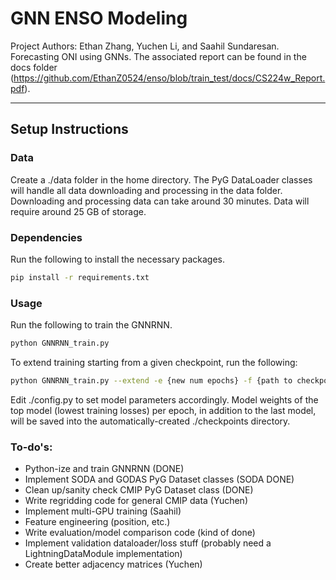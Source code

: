 # GNN ENSO Modeling
Project Authors: Ethan Zhang, Yuchen Li, and Saahil Sundaresan. Forecasting ONI using GNNs.
The associated report can be found in the docs folder (https://github.com/EthanZ0524/enso/blob/train_test/docs/CS224w_Report.pdf).

--------------------

## Setup Instructions
### Data
Create a ./data folder in the home directory. The PyG DataLoader classes will handle all data downloading and processing in the data folder. Downloading and processing data can take around 30 minutes. Data will require around 25 GB of storage.

### Dependencies
Run the following to install the necessary packages.
```sh
pip install -r requirements.txt
```

### Usage
Run the following to train the GNNRNN.
```sh
python GNNRNN_train.py
```
To extend training starting from a given checkpoint, run the following:
```sh
python GNNRNN_train.py --extend -e {new num epochs} -f {path to checkpoint}
```

Edit ./config.py to set model parameters accordingly. Model weights of the top model (lowest training losses) per epoch, in addition to the last model, will be saved into the automatically-created ./checkpoints directory.

### To-do's:
- Python-ize and train GNNRNN (DONE)
- Implement SODA and GODAS PyG Dataset classes (SODA DONE)
- Clean up/sanity check CMIP PyG Dataset class (DONE)
- Write regridding code for general CMIP data (Yuchen)
- Implement multi-GPU training (Saahil)
- Feature engineering (position, etc.)
- Write evaluation/model comparison code (kind of done)
- Implement validation dataloader/loss stuff (probably need a LightningDataModule implementation)
- Create better adjacency matrices (Yuchen)


